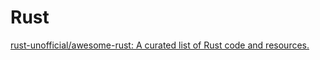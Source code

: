# Rust



[rust-unofficial/awesome-rust: A curated list of Rust code and resources.](https://github.com/rust-unofficial/awesome-rust)
